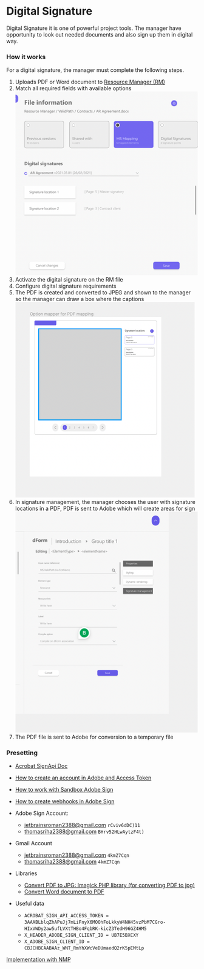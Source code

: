 # Digital Signature

Digital Signature it is one of powerful project tools. The manager have opportunity to look out needed documents and also sign up them in digital way.

### How it works

For a digital signature, the manager must complete the following steps.

1. Uploads PDF or Word document to [Resource Manager (RM)](./../resource_manager/index.md)
2. Match all required fields with available options
   ![Match all required fields](../img/digital_signature/digital_signature-1.png)
3. Activate the digital signature on the RM file
4. Configure digital signature requirements
5. The PDF is created and converted to JPEG and shown to the manager so the manager can draw a box where the captions
   ![Signature manager pop-up](../img/digital_signature/digital_signature-2.png)
6. In signature management, the manager chooses the user with signature locations in a PDF, PDF is sent to Adobe which will create areas for sign
   ![Choosing signature locations](../img/digital_signature/digital_signature-3.png)
7. The PDF file is sent to Adobe for conversion to a temporary file

### Presetting

- [Acrobat SignApi Doc](https://secure.eu2.adobesign.com/public/docs/restapi/v6)
- [How to create an account in Adobe and Access Token](./adobe_sign-account/index.md)
- [How to work with Sandbox Adobe Sign](./sandbox_adobe_sign/index.md)
- [How to create webhooks in Adobe Sign](https://medium.com/@adobesignwebhook/adobe-sign-webhook-7adb40be7822)
- Adobe Sign Account:

  - jetbrainsroman2388@gmail.com `rCviv6dDC)11`
  - thomasriha2388@gmail.com `BHrv52HLwAytzF4t)`

- Gmail Account

  - jetbrainsroman2388@gmail.com `4kmZ7Cqn`
  - thomasriha2388@gmail.com `4kmZ7Cqn`

- Libraries

  - [Convert PDF to JPG: Imagick PHP library (for converting PDF to jpg)](https://www.itsolutionstuff.com/post/laravel-convert-pdf-to-image-exampleexample.html)
  - [Convert Word document to PDF](https://github.com/mnvx/lowrapper)

- Useful data
  - `ACROBAT_SIGN_API_ACCESS_TOKEN = 3AAABLblqZhAPuJj7mLiFnyX6MOOhFoLkkyW4NH45vzPbM7CGro-HIxVWDy2aw5ufLVXtTHBo4FqbRK-kicZ3TedH96GZ4HM5`
  - `X_HEADER_ADOBE_SIGN_CLIENT_ID = UB7E5BXCXY`
  - `X_ADOBE_SIGN_CLIENT_ID = CBJCHBCAABAAz_WNT_RmYhXWcVeDUmaedQ2rK5pEMtLp`

[Implementation with NMP](../../development/backend/project/digital_signature/implementation_nmp/index.md)
